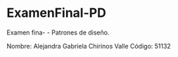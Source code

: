 # ExamenFinal-PD
Examen fina- - Patrones de diseño.

Nombre: Alejandra Gabriela Chirinos Valle
Código: 51132
